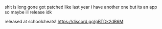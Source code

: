 shit is long gone got patched like last year i have another one but its an app so maybe ill release idk

released at schoolcheats!
https://discord.gg/gBTDk2dB6M

